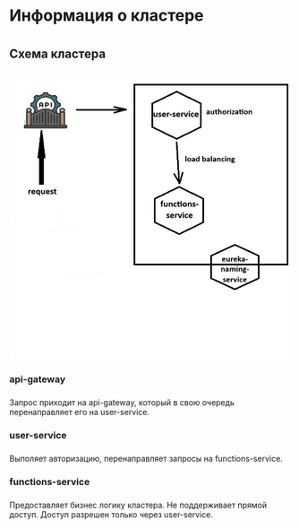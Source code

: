 # Информация о кластере <h1>
## Схема кластера <h2>
![Это опциональный alt-текст](image.jpg)
### api-gateway <h3>
Запрос приходит на api-gateway, который в свою очередь перенаправляет его на user-service.
### user-service <h3>
Выполяет авторизацию, перенаправляет запросы на functions-service.
### functions-service <h3>
Предоставляет бизнес логику кластера. Не поддерживает прямой доступ. Доступ разрешен только через user-service.